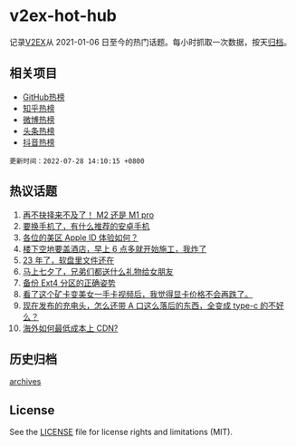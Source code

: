 # v2ex-hot-hub

 记录[V2EX](https://www.v2ex.com/)从 2021-01-06 日至今的热门话题。每小时抓取一次数据，按天[归档](archives)。
 
 ## 相关项目

- [GitHub热榜](https://github.com/lonnyzhang423/github-hot-hub)
- [知乎热榜](https://github.com/lonnyzhang423/zhihu-hot-hub)
- [微博热榜](https://github.com/lonnyzhang423/weibo-hot-hub)
- [头条热榜](https://github.com/lonnyzhang423/toutiao-hot-hub)
- [抖音热榜](https://github.com/lonnyzhang423/douyin-hot-hub)


 `更新时间：2022-07-28 14:10:15 +0800`

## 热议话题

1. [再不抉择来不及了！ M2 还是 M1 pro](https://www.v2ex.com/t/869141)
1. [要换手机了，有什么推荐的安卓手机](https://www.v2ex.com/t/869035)
1. [各位的美区 Apple ID 体验如何？](https://www.v2ex.com/t/869074)
1. [楼下空地要盖酒店，早上 6 点多就开始施工，我炸了](https://www.v2ex.com/t/869134)
1. [23 年了，软盘里文件还在](https://www.v2ex.com/t/869073)
1. [马上七夕了，兄弟们都送什么礼物给女朋友](https://www.v2ex.com/t/869148)
1. [备份 Ext4 分区的正确姿势](https://www.v2ex.com/t/869026)
1. [看了这个矿卡变美女一手卡视频后，我觉得显卡价格不会再跌了。](https://www.v2ex.com/t/869060)
1. [现在发布的充电头，怎么还带 A 口这么落后的东西，全变成 type-c 的不好么？](https://www.v2ex.com/t/869188)
1. [海外如何最低成本上 CDN?](https://www.v2ex.com/t/869076)

## 历史归档

[archives](archives)

## License

See the [LICENSE](LICENSE) file for license rights and limitations (MIT).
